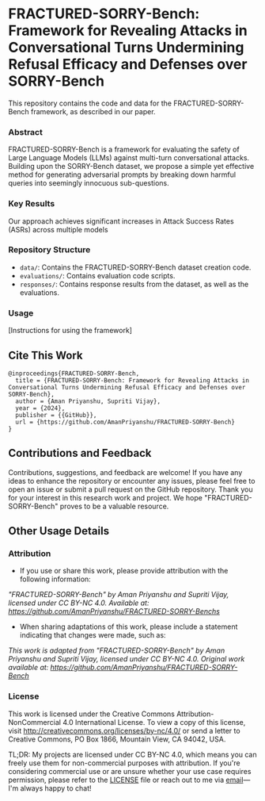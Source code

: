 # FRACTURED-SORRY-Bench: Framework for Revealing Attacks in Conversational Turns Undermining Refusal Efficacy and Defenses over SORRY-Bench

This repository contains the code and data for the FRACTURED-SORRY-Bench framework, as described in our paper.

### Abstract

FRACTURED-SORRY-Bench is a framework for evaluating the safety of Large Language Models (LLMs) against multi-turn conversational attacks. Building upon the SORRY-Bench dataset, we propose a simple yet effective method for generating adversarial prompts by breaking down harmful queries into seemingly innocuous sub-questions.

### Key Results

Our approach achieves significant increases in Attack Success Rates (ASRs) across multiple models

### Repository Structure

- `data/`: Contains the FRACTURED-SORRY-Bench dataset creation code.
- `evaluations/`: Contains evaluation code scripts.
- `responses/`: Contains response results from the dataset, as well as the evaluations.

### Usage

[Instructions for using the framework]

## Cite This Work

```
@inproceedings{FRACTURED-SORRY-Bench,
  title = {FRACTURED-SORRY-Bench: Framework for Revealing Attacks in Conversational Turns Undermining Refusal Efficacy and Defenses over SORRY-Bench},
  author = {Aman Priyanshu, Supriti Vijay},
  year = {2024},
  publisher = {{GitHub}},
  url = {https://github.com/AmanPriyanshu/FRACTURED-SORRY-Bench}
}

```

## Contributions and Feedback

Contributions, suggestions, and feedback are welcome! If you have any ideas to enhance the repository or encounter any issues, please feel free to open an issue or submit a pull request on the GitHub repository. Thank you for your interest in this research work and project. We hope "FRACTURED-SORRY-Bench" proves to be a valuable resource.

## Other Usage Details

### Attribution

* If you use or share this work, please provide attribution with the following information:

_"FRACTURED-SORRY-Bench" by Aman Priyanshu and Supriti Vijay, licensed under CC BY-NC 4.0. Available at: https://github.com/AmanPriyanshu/FRACTURED-SORRY-Benchs_

* When sharing adaptations of this work, please include a statement indicating that changes were made, such as:

_This work is adapted from "FRACTURED-SORRY-Bench" by Aman Priyanshu and Supriti Vijay, licensed under CC BY-NC 4.0. Original work available at: https://github.com/AmanPriyanshu/FRACTURED-SORRY-Bench_

### License
This work is licensed under the Creative Commons Attribution-NonCommercial 4.0 International License. To view a copy of this license, visit http://creativecommons.org/licenses/by-nc/4.0/ or send a letter to Creative Commons, PO Box 1866, Mountain View, CA 94042, USA.

TL;DR: My projects are licensed under CC BY-NC 4.0, which means you can freely use them for non-commercial purposes with attribution. If you're considering commercial use or are unsure whether your use case requires permission, please refer to the [LICENSE](/LICENSE) file or reach out to me via [email](amanpriyanshusms2001@gmail.com)—I'm always happy to chat!

